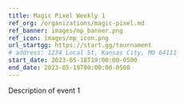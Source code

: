 ```yaml
---
title: Magic Pixel Weekly 1
ref_org: /organizations/magic-pixel.md
ref_banner: images/mp_banner.png
ref_icon: images/mp_icon.png
url_startgg: https://start.gg/tournament
# address: 1234 Local St, Kansas City, MO 64111
start_date: 2023-05-18T19:00:00-0500
end_date: 2023-05-19T00:00:00-0500
---
```


Description of event 1
